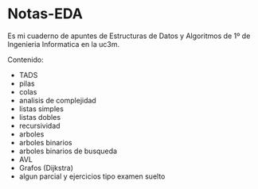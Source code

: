 # Notas-EDA
Es mi cuaderno de apuntes de Estructuras de Datos y Algoritmos de 1º de Ingenieria Informatica en la uc3m.

Contenido:
- TADS
- pilas
- colas
- analisis de complejidad
- listas simples
- listas dobles
- recursividad
- arboles
- arboles binarios
- arboles binarios de busqueda
- AVL
- Grafos (Dijkstra)
- algun parcial y ejercicios tipo examen suelto
